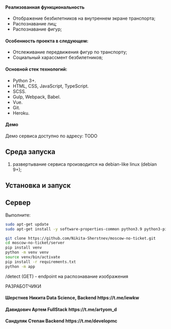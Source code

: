 <h4>Реализованная функциональность</h4>
<ul>
    <li>Отображение безбилетников на внутреннем экране транспорта;</li>
    <li>Распознавание лиц;</li>
    <li>Распознавание фигур;</li>
</ul>

<h4>Особенность проекта в следующем:</h4>
<ul>
    <li>Отслеживание передвижения фигур по транспорту;</li>
    <li>Социальный харассмент безбилетников;</li>
</ul>
<h4>Основной стек технологий:</h4>
<ul>
    <li>Python 3+.</li>
	<li>HTML, CSS, JavaScript, TypeScript.</li>
	<li>SCSS.</li>
	<li>Gulp, Webpack, Babel.</li>
	<li>Vue.</li>
	<li>Git.</li>
	<li>Heroku.</li>

 </ul>

<h4>Демо</h4>
<p>Демо сервиса доступно по адресу: TODO </p>


Среда запуска
------------
1) развертывание сервиса производится на debian-like linux (debian 9+);

Установка и запуск
------------
Сервер
------
Выполните:

```bash
sudo apt-get update
sudo apt-get install -y software-properties-common python3.9 python3-pip

git clone https://github.com/Nikita-Sherstnev/moscow-no-ticket.git
cd moscow-no-ticket/server
pip install venv
python -m venv venv
source venv/bin/activate
pip install -r requirements.txt
python -m app
```

/detect (GET) - endpoint на распознавание изображения

РАЗРАБОТЧИКИ

<h4>Шерстнев Никита Data Science, Backend https://t.me/iewkw </h4>
<h4>Давидович Артем FullStack https://t.me/artyom_d </h4>
<h4>Сандуляк Степан Backend https://t.me/developmc </h4>